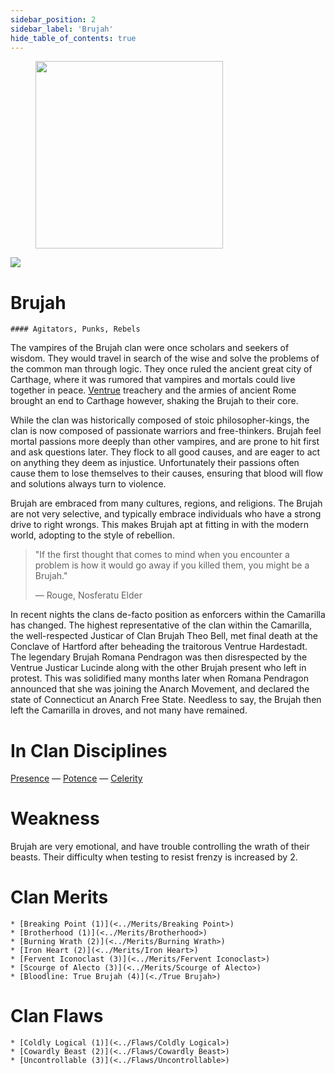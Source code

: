 ```yaml
---
sidebar_position: 2
sidebar_label: 'Brujah'
hide_table_of_contents: true
---
```

<figure className="float-right-img">
  <img src="/img/brujah.png" width='300px' />
  <figcaption style={{ fontSize: '0.85em', color: '#666', textAlign: 'center' }}>

  </figcaption>
</figure>

<img src="/img/clanlogos/brujah.png" className="icon-img" />

# Brujah
    #### Agitators, Punks, Rebels

The vampires of the Brujah clan were once scholars and seekers of wisdom. They would travel in search of the wise and solve the problems of the common man through logic. They once ruled the ancient great city of Carthage, where it was rumored that vampires and mortals could live together in peace. [Ventrue](./Ventrue) treachery and the armies of ancient Rome brought an end to Carthage however, shaking the Brujah to their core.

While the clan was historically composed of stoic philosopher-kings, the clan is now composed of passionate warriors and free-thinkers. Brujah feel mortal passions more deeply than other vampires, and are prone to hit first and ask questions later. They flock to all good causes, and are eager to act on anything they deem as injustice. Unfortunately their passions often cause them to lose themselves to their causes, ensuring that blood will flow and solutions always turn to violence.

Brujah are embraced from many cultures, regions, and religions. The Brujah are not very selective, and typically embrace individuals who have a strong drive to right wrongs. This makes Brujah apt at fitting in with the modern world, adopting to the style of rebellion.

> "If the first thought that comes to mind when you encounter a problem is how it would go away if you killed them, you might be a Brujah."
>
> — Rouge, Nosferatu Elder

In recent nights the clans de-facto position as enforcers within the Camarilla has changed. The highest representative of the clan within the Camarilla, the well-respected Justicar of Clan Brujah Theo Bell, met final death at the Conclave of Hartford after beheading the traitorous Ventrue Hardestadt. The legendary Brujah Romana Pendragon was then disrespected by the Ventrue Justicar Lucinde along with the other Brujah present who left in protest. This was solidified many months later when Romana Pendragon announced that she was joining the Anarch Movement, and declared the state of Connecticut an Anarch Free State. Needless to say, the Brujah then left the Camarilla in droves, and not many have remained.

# In Clan Disciplines

[Presence](../Disciplines/Presence) — [Potence](../Disciplines/Potence) — [Celerity](../Disciplines/Celerity)

# Weakness

Brujah are very emotional, and have trouble controlling the wrath of their beasts. Their difficulty when testing to resist frenzy is increased by 2.

# Clan Merits

    * [Breaking Point (1)](<../Merits/Breaking Point>)
    * [Brotherhood (1)](<../Merits/Brotherhood>)
    * [Burning Wrath (2)](<../Merits/Burning Wrath>)
    * [Iron Heart (2)](<../Merits/Iron Heart>)
    * [Fervent Iconoclast (3)](<../Merits/Fervent Iconoclast>)
    * [Scourge of Alecto (3)](<../Merits/Scourge of Alecto>)
    * [Bloodline: True Brujah (4)](<./True Brujah>)

# Clan Flaws

    * [Coldly Logical (1)](<../Flaws/Coldly Logical>)
    * [Cowardly Beast (2)](<../Flaws/Cowardly Beast>)
    * [Uncontrollable (3)](<../Flaws/Uncontrollable>)
